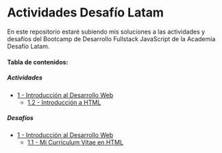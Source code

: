 # Actividades Desafío Latam

En este repositorio estaré subiendo mis soluciones a las actividades y desafíos del Bootcamp de Desarrollo Fullstack JavaScript de la Academia Desafío Latam.

#### Tabla de contenidos:

##### Actividades

- [1 - Introducción al Desarrollo Web](/actividades/01-introduccion-al-desarrollo-web/)
  - [1.2 - Introducción a HTML](/actividades/01-introduccion-al-desarrollo-web/02-introduccion-a-html/)

##### Desafíos

- [1 - Introducción al Desarrollo Web](/actividades/01-introduccion-al-desarrollo-web/)
  - [1.1 - Mi Curriculum Vitae en HTML](/desafios/01-introduccion-al-desarrollo-web/01-mi-curriculum-vitae/)
